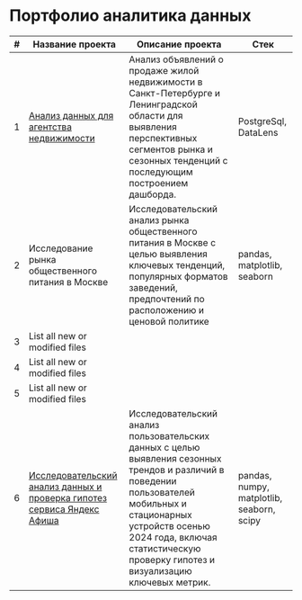 # Портфолио аналитика данных

| # | Название проекта | Описание проекта | Стек |
| --- | --- | --- | --- |
| 1 | [Анализ данных для агентства недвижимости](https://github.com/ValeriyKomarov/Practicum_projects/tree/main/Анализ%20данных%20для%20агентства%20недвижимости) | Анализ объявлений о продаже жилой недвижимости в Санкт-Петербурге и Ленинградской области для выявления перспективных сегментов рынка и сезонных тенденций с последующим построением дашборда. | PostgreSql, DataLens | 
| 2 | Исследование рынка общественного питания в Москве | Исследовательский анализ рынка общественного питания в Москве с целью выявления ключевых тенденций, популярных форматов заведений, предпочтений по расположению и ценовой политике | pandas, matplotlib, seaborn |
| 3 | List all new or modified files |
| 4 | List all new or modified files |
| 5 | List all new or modified files |
| 6 | [Исследовательский анализ данных и проверка гипотез сервиса Яндекс Афиша](https://github.com/ValeriyKomarov/Practicum_projects/tree/main/Исследовательский%20анализ%20данных%20в%20Python%20и%20проверка%20гипотез%20сервиса%20Яндекс%20Афиша)| Исследовательский анализ пользовательских данных с целью выявления сезонных трендов и различий в поведении пользователей мобильных и стационарных устройств осенью 2024 года, включая статистическую проверку гипотез и визуализацию ключевых метрик. | pandas, numpy, matplotlib, seaborn, scipy |
